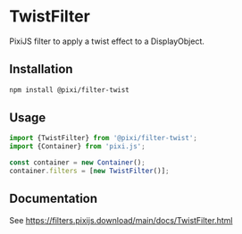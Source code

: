 # TwistFilter

PixiJS filter to apply a twist effect to a DisplayObject.

## Installation

```bash
npm install @pixi/filter-twist
```

## Usage

```js
import {TwistFilter} from '@pixi/filter-twist';
import {Container} from 'pixi.js';

const container = new Container();
container.filters = [new TwistFilter()];
```

## Documentation

See https://filters.pixijs.download/main/docs/TwistFilter.html